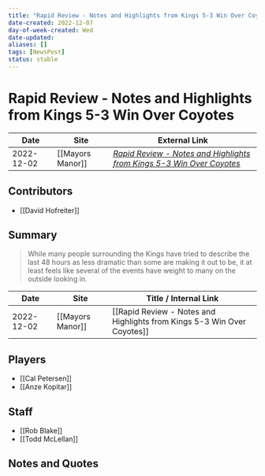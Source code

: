 ```yaml
---
title: "Rapid Review - Notes and Highlights from Kings 5-3 Win Over Coyotes"
date-created: 2022-12-07
day-of-week-created: Wed
date-updated: 
aliases: []
tags: [NewsPost]
status: stable
---
```


# Rapid Review - Notes and Highlights from Kings 5-3 Win Over Coyotes

| Date       | Site             | External Link                                                                                                                                                               |
| ---------- | ---------------- | --------------------------------------------------------------------------------------------------------------------------------------------------------------------------- |
| 2022-12-02 | [[Mayors Manor]] | [*Rapid Review - Notes and Highlights from Kings 5-3 Win Over Coyotes*](https://mayorsmanor.com/2022/12/rapid-review-notes-and-highlights-from-kings-5-3-win-over-coyotes/) |

## Contributors
- [[David Hofreiter]]

## Summary
> While many people surrounding the Kings have tried to describe the last 48 hours as less dramatic than some are making it out to be, it at least feels like several of the events have weight to many on the outside looking in.

| Date       | Site             | Title / Internal Link                                                   |
| ---------- | ---------------- | ----------------------------------------------------------------------- |
| 2022-12-02 | [[Mayors Manor]] | [[Rapid Review - Notes and Highlights from Kings 5-3 Win Over Coyotes]] |

## Players
- [[Cal Petersen]]
- [[Anze Kopitar]]

## Staff
- [[Rob Blake]]
- [[Todd McLellan]]

## Notes and Quotes
> 

